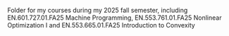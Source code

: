 Folder for my courses during my 2025 fall semester, including EN.601.727.01.FA25 Machine Programming, EN.553.761.01.FA25 Nonlinear Optimization I and EN.553.665.01.FA25 Introduction to Convexity
